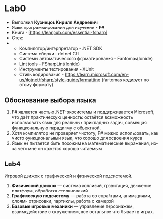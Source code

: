 # Lab0
- Выполнил **Кузнецов Кирилл Андреевич**
- Язык программирования для изучения - **F#**
- Книга - [https://leanpub.com/essential-fsharp]
- Стек:
- - Компилятор/интерпретатор - .NET SDK
  - Система сборки - dotnet CLI
  - Системы автоматического форматирования - Fantomas(Ionide)
  - Lint tools - FSharpLint(Ionide)
  - Инструменты тестирования - XUnit
  - Стиль кодирования - https://learn.microsoft.com/en-us/dotnet/fsharp/style-guide/formatting (fantomas кодирует по этому формату)
 
## Обоснование выбора языка
1. F# является частью .NET-экосистемы и поддерживается Microsoft, что даёт практическую ценность: остаётся возможность использовать язык для реальных прикладных задач, совмещая функциональную парадигму с объектной.
2. Хотя компилятор не проверяет чистоту, F# можно использовать, как чисто функциональный язык, что хорошо для освоения курса
3. Язык не пытается быть похожим на математические выражения, из-за чего мне он кажется хорошо читаемым

## Lab4

Игровой движок с графической и физической подсистемой.

1. **Физический движок** — система коллизий, гравитация, движение платформ, обработка столкновений
2. **Графическую подсистему** — работа со спрайтами, анимациями, слоями отрисовки, партиклы, работа с камерой
3. **Базовые игровые механики** — управление персонажем, взаимодействие с окружением, все остальное что бывает в играх.
